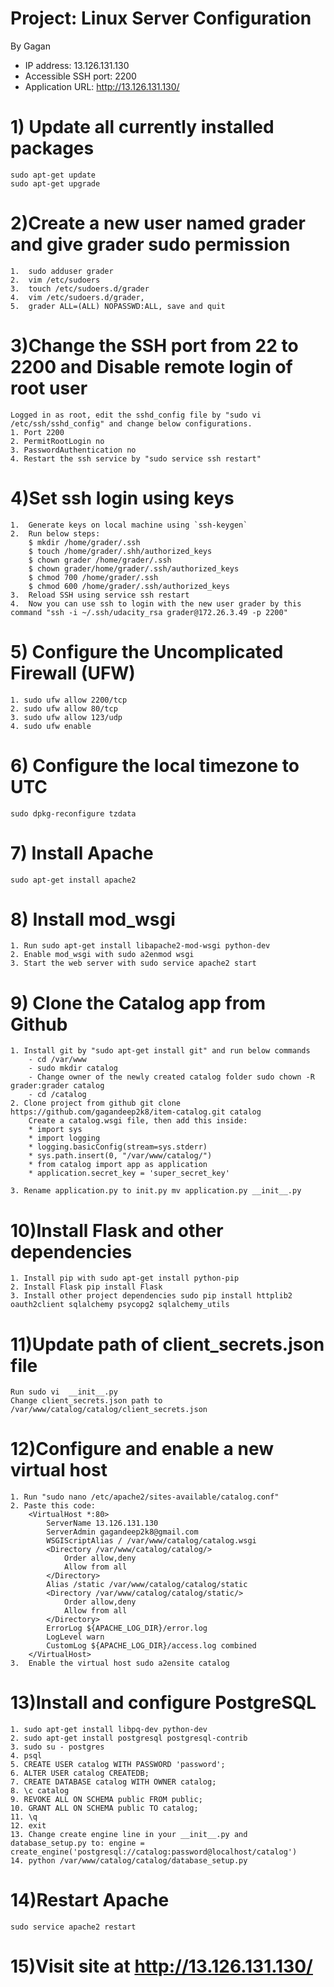 # Project: Linux Server Configuration
By Gagan

*	IP address:  13.126.131.130
*	Accessible SSH port: 2200
*	Application URL: http://13.126.131.130/

# 1) Update all currently installed packages
	sudo apt-get update
	sudo apt-get upgrade

# 2)Create a new user named grader and give grader sudo permission
	1.	sudo adduser grader
	2.	vim /etc/sudoers
	3.	touch /etc/sudoers.d/grader
	4.	vim /etc/sudoers.d/grader,
	5.	grader ALL=(ALL) NOPASSWD:ALL, save and quit

# 3)Change the SSH port from 22 to 2200 and Disable remote login of root user
	Logged in as root, edit the sshd_config file by "sudo vi /etc/ssh/sshd_config" and change below configurations.
	1. Port 2200
	2. PermitRootLogin no
	3. PasswordAuthentication no
	4. Restart the ssh service by "sudo service ssh restart"

# 4)Set ssh login using keys
	1.	Generate keys on local machine using `ssh-keygen` 
	2.  Run below steps:
		$ mkdir /home/grader/.ssh
		$ touch /home/grader/.shh/authorized_keys
		$ chown grader /home/grader/.ssh
		$ chown grader/home/grader/.ssh/authorized_keys
		$ chmod 700 /home/grader/.ssh
		$ chmod 600 /home/grader/.ssh/authorized_keys
	3.	Reload SSH using service ssh restart
	4.	Now you can use ssh to login with the new user grader by this command "ssh -i ~/.ssh/udacity_rsa grader@172.26.3.49 -p 2200"
	
# 5) Configure the Uncomplicated Firewall (UFW)
	1. sudo ufw allow 2200/tcp
	2. sudo ufw allow 80/tcp
	3. sudo ufw allow 123/udp
	4. sudo ufw enable 

# 6) Configure the local timezone to UTC
	sudo dpkg-reconfigure tzdata
	
	
# 7) Install Apache
	sudo apt-get install apache2
	
# 8) Install mod_wsgi
	1. Run sudo apt-get install libapache2-mod-wsgi python-dev
	2. Enable mod_wsgi with sudo a2enmod wsgi
	3. Start the web server with sudo service apache2 start
	
# 9) Clone the Catalog app from Github

	1. Install git by "sudo apt-get install git" and run below commands
		- cd /var/www
		- sudo mkdir catalog
		- Change owner of the newly created catalog folder sudo chown -R grader:grader catalog
		- cd /catalog
	2. Clone project from github git clone https://github.com/gagandeep2k8/item-catalog.git catalog
		Create a catalog.wsgi file, then add this inside:
		* import sys
		* import logging
		* logging.basicConfig(stream=sys.stderr)
		* sys.path.insert(0, "/var/www/catalog/")
		* from catalog import app as application
		* application.secret_key = 'super_secret_key'
		
	3. Rename application.py to init.py mv application.py __init__.py

# 10)Install Flask and other dependencies
	1. Install pip with sudo apt-get install python-pip
	2. Install Flask pip install Flask
	3. Install other project dependencies sudo pip install httplib2 oauth2client sqlalchemy psycopg2 sqlalchemy_utils

# 11)Update path of client_secrets.json file
	Run sudo vi  __init__.py
	Change client_secrets.json path to /var/www/catalog/catalog/client_secrets.json
	
# 12)Configure and enable a new virtual host
	1. Run "sudo nano /etc/apache2/sites-available/catalog.conf"
	2. Paste this code:
		<VirtualHost *:80>
			ServerName 13.126.131.130
			ServerAdmin gagandeep2k8@gmail.com
			WSGIScriptAlias / /var/www/catalog/catalog.wsgi
			<Directory /var/www/catalog/catalog/>
				Order allow,deny
				Allow from all
			</Directory>
			Alias /static /var/www/catalog/catalog/static
			<Directory /var/www/catalog/catalog/static/>
				Order allow,deny
				Allow from all
			</Directory>
			ErrorLog ${APACHE_LOG_DIR}/error.log
			LogLevel warn
			CustomLog ${APACHE_LOG_DIR}/access.log combined
		</VirtualHost>
	3.	Enable the virtual host sudo a2ensite catalog	
	
# 13)Install and configure PostgreSQL
	1. sudo apt-get install libpq-dev python-dev
	2. sudo apt-get install postgresql postgresql-contrib
	3. sudo su - postgres
	4. psql
	5. CREATE USER catalog WITH PASSWORD 'password';
	6. ALTER USER catalog CREATEDB;
	7. CREATE DATABASE catalog WITH OWNER catalog;
	8. \c catalog
	9. REVOKE ALL ON SCHEMA public FROM public;
	10. GRANT ALL ON SCHEMA public TO catalog;
	11. \q
	12. exit
	13. Change create engine line in your __init__.py and database_setup.py to: engine = create_engine('postgresql://catalog:password@localhost/catalog')
	14. python /var/www/catalog/catalog/database_setup.py

# 14)Restart Apache
	sudo service apache2 restart
	
# 15)Visit site at http://13.126.131.130/


	



	


